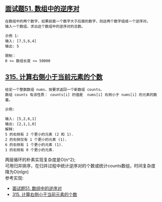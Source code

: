 ## [面试题51. 数组中的逆序对](https://leetcode-cn.com/problems/shu-zu-zhong-de-ni-xu-dui-lcof/)
```text
在数组中的两个数字，如果前面一个数字大于后面的数字，则这两个数字组成一个逆序对。
输入一个数组，求出这个数组中的逆序对的总数。

示例 1:
输入: [7,5,6,4]
输出: 5

限制：
0 <= 数组长度 <= 50000

```
## [315. 计算右侧小于当前元素的个数](https://leetcode-cn.com/problems/count-of-smaller-numbers-after-self/)
```text
给定一个整数数组 nums，按要求返回一个新数组 counts。
数组 counts 有该性质： counts[i] 的值是  nums[i] 右侧小于 nums[i] 的元素的数量。

示例:

输入: [5,2,6,1]
输出: [2,1,1,0]
解释:
5 的右侧有 2 个更小的元素 (2 和 1).
2 的右侧仅有 1 个更小的元素 (1).
6 的右侧有 1 个更小的元素 (1).
1 的右侧有 0 个更小的元素.
```
两层循环的朴素实现复杂度是O(n^2);<br>
可用归并排序，在归并过程中统计逆序对的个数或统计counts数组，时间复杂度降为O(nlgn)<br>
参考实现:
* [面试题51. 数组中的逆序对](i/d.go)
* [315. 计算右侧小于当前元素的个数](ii/d.go)